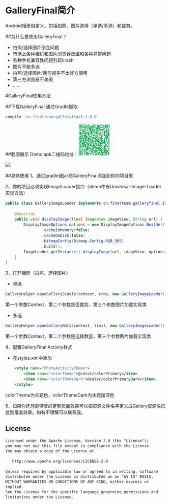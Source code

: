# GalleryFinal简介
Android相册自定义，包括拍照、图片选择（单选/多选）和裁剪。

##为什么要使用GalleryFinal？
* 拍照/选择图片倒立问题
* 市场上各种相机和图片浏览器泛滥和各种异常问题
* 各种手机兼容性问题引起crash
* 图片不能多选
* 拍照/选择图片/裁剪视乎不太好方便用
* 第三方浏览器不美观
* ……

#GalleryFinal使用方法

##下载GalleryFinal
通过Gradle抓取:

```gradle
compile 'cn.finalteam:galleryfinal:1.0.0'
```
##截图展示
Demo apk二维码地址：![DEMO APK](images/gallery_final_qrcode.png)

![](images/gallery_final.gif)

##具体使用
1、通过gradle或jar把GalleryFinal添加到你的项目里

2、你的项目必须实现ImageLoader接口（demo中有Universal-Image-Loader实现方法）

```java
public class GalleryImageLoader implements cn.finalteam.galleryfinal.ImageLoader {
    
    @Override
    public void displayImage(final ImageView imageView, String url) {
        DisplayImageOptions options = new DisplayImageOptions.Builder()
                .cacheInMemory(false)
                .cacheOnDisk(false)
                .bitmapConfig(Bitmap.Config.RGB_565)
                .build();
        ImageLoader.getInstance().displayImage(url, imageView, options);
    }
}
```
3、打开相册（拍照、选择图片）

* 单选

```java
GalleryHelper.openGallerySingle(context, crop, new GalleryImageLoader());
```
第一个参数Context，第二个参数是否裁剪，第三个参数图片加载实现类

* 多选

```java
GalleryHelper.openGalleryMuti(context, limit, new GalleryImageLoader());
```
第一个参数Context，第二个参数是选择数量，第三个参数图片加载实现类

4、配置GalleryFinal Activity样式

* 在styles.xml中添加

```xml
    <style name="PhotoActivityTheme">
        <item name="colorTheme">@color/colorPrimary</item>
        <item name="colorThemeDark">@color/colorPrimaryDark</item>
    </style>
```
colorTheme为主题色，colorThemeDark为主题加深色

5、如果你还想更深度的定制页面效果可以把资源文件名字定义成Gallery资源名已达到覆盖效果。如有不理解可以联系我。

License
-------

    Licensed under the Apache License, Version 2.0 (the "License");
    you may not use this file except in compliance with the License.
    You may obtain a copy of the License at

       http://www.apache.org/licenses/LICENSE-2.0

    Unless required by applicable law or agreed to in writing, software
    distributed under the License is distributed on an "AS IS" BASIS,
    WITHOUT WARRANTIES OR CONDITIONS OF ANY KIND, either express or implied.
    See the License for the specific language governing permissions and
    limitations under the License.